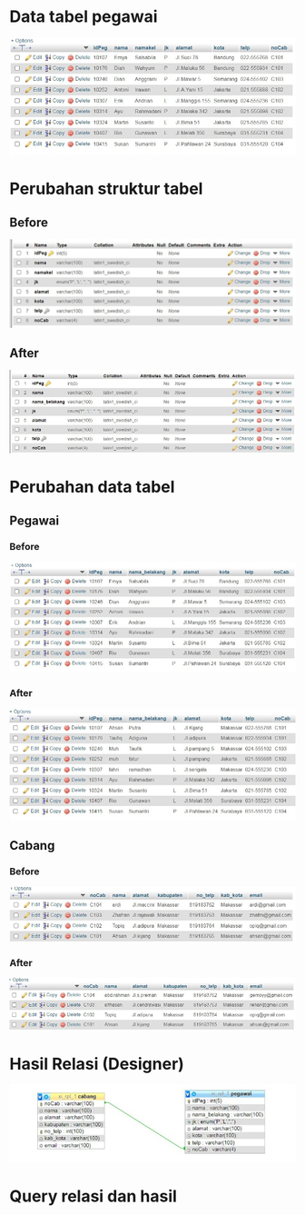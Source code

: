 # Data tabel pegawai
![](Assets/h1.jpg)
# Perubahan struktur tabel
## Before
![](Assets/h2.jpg)
## After
![](Assets/h3.jpg)
# Perubahan data tabel
## Pegawai
### Before
![](Assets/h4.jpg)
### After 
![](Assets/h5.jpg)
## Cabang
### Before
![](Assets/h6.jpg)
### After
![](Assets/h7.jpg)
# Hasil Relasi (Designer)
![](Assets/h8.jpg)
# Query relasi dan hasil